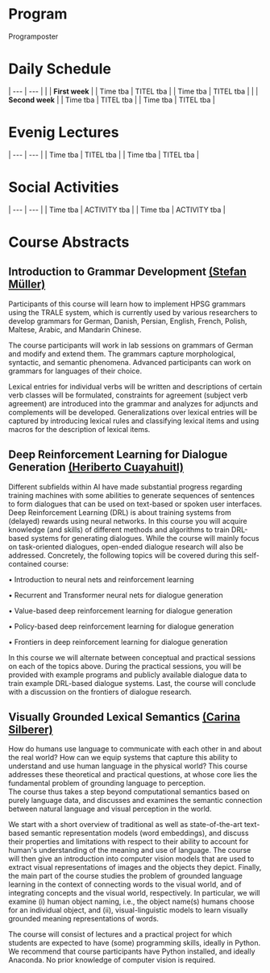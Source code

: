 # Program
Programposter
# Daily Schedule

| --- | --- |
|     | **First week**    |
| Time tba | TITEL tba    |
| Time tba | TITEL tba    |
|     | **Second week**   |
| Time tba | TITEL tba    |
| Time tba | TITEL tba    |

# Evenig Lectures

| --- | --- |
| Time tba | TITEL tba |
| Time tba | TITEL tba |

# Social Activities

| --- | --- |
| Time tba | ACTIVITY tba |
| Time tba | ACTIVITY tba |

# Course Abstracts

## Introduction to Grammar Development [(Stefan Müller)](https://www.linguistik.hu-berlin.de/de/institut/mitarbeiter/derzeitige-hochschullehrer/1689350) 
Participants of this course will learn how to implement HPSG grammars using the TRALE system, which is currently used by various researchers to develop grammars for German, Danish, Persian, English, French, Polish, Maltese, Arabic, and Mandarin Chinese.

The course participants will work in lab sessions on grammars of German and modify and extend them. The grammars capture morphological, syntactic, and semantic phenomena. Advanced participants can work on grammars for languages of their choice.

Lexical entries for individual verbs will be written and descriptions of certain verb classes will be formulated, constraints for agreement (subject verb agreement) are introduced into the grammar and analyzes for adjuncts and complements will be developed. Generalizations over lexical entries will be captured by introducing lexical rules and classifying lexical items and using macros for the description of lexical items.

## Deep Reinforcement Learning for Dialogue Generation [(Heriberto Cuayahuitl)](https://staff.lincoln.ac.uk/hcuayahuitl)  
Different subfields within AI have made substantial progress regarding training machines with some abilities to generate sequences of sentences to form dialogues that can be used on text-based or spoken user interfaces. Deep Reinforcement Learning (DRL) is about training systems from (delayed) rewards using neural networks. In this course you will acquire knowledge (and skills) of different methods and algorithms to train DRL-based systems for generating dialogues. While the course will mainly focus on task-oriented dialogues, open-ended dialogue research will also be addressed. Concretely, the following topics will be covered during this self-contained course:

•	Introduction to neural nets and reinforcement learning

•	Recurrent and Transformer neural nets for dialogue generation

•	Value-based deep reinforcement learning for dialogue generation

•	Policy-based deep reinforcement learning for dialogue generation

•	Frontiers in deep reinforcement learning for dialogue generation

In this course we will alternate between conceptual and practical sessions on each of the topics above. During the practical sessions, you will be provided with example programs and publicly available dialogue data to train example DRL-based dialogue systems. Last, the course will conclude with a discussion on the frontiers of dialogue research.

## Visually Grounded Lexical Semantics [(Carina Silberer)](https://www.ims.uni-stuttgart.de/institut/team/Silberer/)
How do humans use language to communicate with each other in and about the real world? How can we equip systems that capture this ability to understand and use human language in the physical world? This course addresses these theoretical and practical questions, at whose core lies the fundamental problem of grounding language to perception.  
The course thus takes a step beyond computational semantics based on purely language data, and  discusses and examines the semantic connection between natural language and visual perception in the world. 

We start with a short overview of traditional as well as state-of-the-art text-based semantic representation models (word embeddings), and discuss their properties and limitations with respect to their ability to account for human's understanding of the meaning and use of language. 
The course will then give an introduction into computer vision models that are used to extract visual representations of images and the objects they depict. 
Finally, the main part of the course studies the problem of grounded language learning in the context of connecting words to the visual world, and of integrating concepts and the visual world, respectively. In particular, we will examine (i) human object naming, i.e., the object name(s) humans choose for an individual object, and (ii), visual-linguistic models to learn visually grounded meaning representations of words. 

The course will consist of lectures and a practical project for which students are expected to have (some) programming skills, ideally in Python. We recommend that course participants have Python installed, and ideally Anaconda. No prior knowledge of computer vision is required. 
